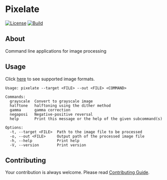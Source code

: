 # Pixelate

[![License](https://img.shields.io/github/license/rmuraix/pixelate)](./LICENSE)
[![Build](https://github.com/rmuraix/pixelate/actions/workflows/build.yml/badge.svg)](https://github.com/rmuraix/pixelate/actions/workflows/build.yml)

## About

Command line applications for image processing

## Usage

Click [here](https://github.com/image-rs/image#supported-image-formats) to see supported image formats.

```shell
Usage: pixelate --target <FILE> --out <FILE> <COMMAND>

Commands:
  grayscale  Convert to grayscale image
  halftone   halftoning using the dither method
  gamma      gamma correction
  negaposi   Negative-positive reversal
  help       Print this message or the help of the given subcommand(s)

Options:
  -t, --target <FILE>  Path to the image file to be processed
  -o, --out <FILE>     Output path of the processed image file
  -h, --help           Print help
  -V, --version        Print version
```

## Contributing

Your contribution is always welcome. Please read [Contributing Guide](.github/CONTRIBUTING.md).
